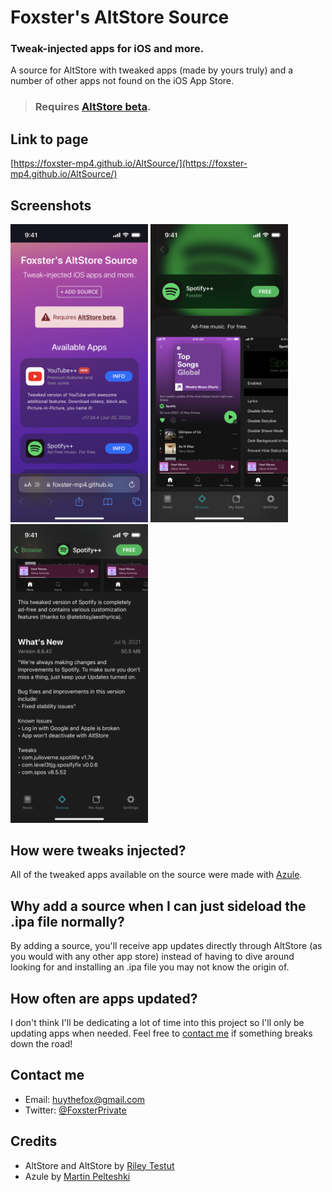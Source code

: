 # Foxster's AltStore Source
### Tweak-injected apps for iOS and more.
A source for AltStore with tweaked apps (made by yours truly) and a number of other apps not found on the iOS App Store.

> ### Requires [AltStore beta](https://faq.altstore.io/patreon/beta-features/).

## Link to page
[https://foxster-mp4.github.io/AltSource/](https://foxster-mp4.github.io/AltSource/)

## Screenshots
<img src="source-screenshots/IMG_1511.PNG" alt="screenshot1" width="220"/>
<img src="source-screenshots/IMG_1512.PNG" alt="screenshot2" width="220"/>
<img src="source-screenshots/IMG_1513.PNG" alt="screenshot3" width="220"/>

## How were tweaks injected?
All of the tweaked apps available on the source were made with [Azule](https://github.com/Al4ise/Azule).

## Why add a source when I can just sideload the .ipa file normally?
By adding a source, you'll receive app updates directly through AltStore (as you would with any other app store) instead of having to dive around looking for and installing an .ipa file you may not know the origin of.

## How often are apps updated?
I don't think I'll be dedicating a lot of time into this project so I'll only be updating apps when needed. Feel free to [contact me](#contact-me) if something breaks down the road!

## Contact me
* Email: [huythefox@gmail.com](mailto:huythefox@gmail.com)
* Twitter: [@FoxsterPrivate](https://twitter.com/FoxsterPrivate)

## Credits
* AltStore and AltStore by [Riley Testut](https://github.com/rileytestut)
* Azule by [Martin Pelteshki](https://github.com/Al4ise)